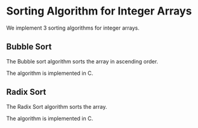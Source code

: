 # Sorting Algorithm for Integer Arrays
We implement 3 sorting algorithms for integer arrays.

## Bubble Sort

The Bubble sort algorithm sorts the array in ascending order.

The algorithm is implemented in C.

## Radix Sort

The Radix Sort algorithm sorts the array.

The algorithm is implemented in C.
